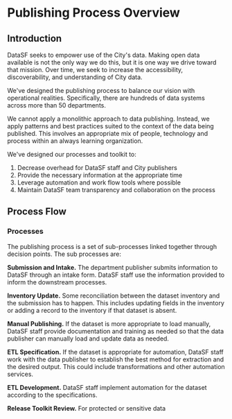 # Publishing Process Overview

## Introduction

DataSF seeks to empower use of the City's data. Making open data available is not the only way we do this, but it is one way we drive toward that mission. Over time, we seek to increase the accessibility, discoverability, and understanding of City data.

We've designed the publishing process to balance our vision with operational realities. Specifically, there are hundreds of data systems across more than 50 departments.

We cannot apply a monolithic approach to data publishing. Instead, we apply patterns and best practices suited to the context of the data being published. This involves an appropriate mix of people, technology and process within an always learning organization.

We've designed our processes and toolkit to:

1. Decrease overhead for DataSF staff and City publishers
2. Provide the necessary information at the appropriate time
3. Leverage automation and work flow tools where possible
4. Maintain DataSF team transparency and collaboration on the process

## Process Flow



### Processes

The publishing process is a set of sub-processes linked together through decision points. The sub processes are:

**Submission and Intake.** The department publisher submits information to DataSF through an intake form. DataSF staff use the information provided to inform the downstream processes.

**Inventory Update.** Some reconciliation between the dataset inventory and the submission has to happen. This includes updating fields in the inventory or adding a record to the inventory if that dataset is absent.

**Manual Publishing.** If the dataset is more appropriate to load manually, DataSF staff provide documentation and training as needed so that the data publisher can manually load and update data as needed.

**ETL Specification.** If the dataset is appropriate for automation, DataSF staff work with the data publisher to establish the best method for extraction and the desired output. This could include transformations and other automation services.

**ETL Development.** DataSF staff implement automation for the dataset according to the specifications.

**Release Toolkit Review.** For protected or sensitive data

### 



